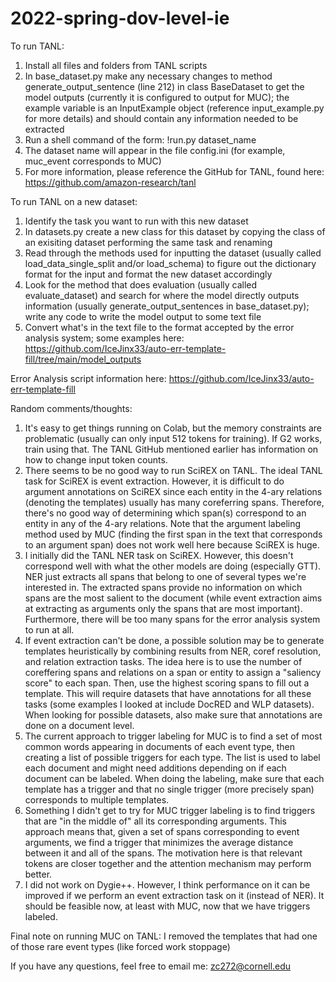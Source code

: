 # 2022-spring-dov-level-ie
To run TANL:

  1. Install all files and folders from TANL scripts
  2. In base_dataset.py make any necessary changes to method generate_output_sentence (line 212) in class BaseDataset to get the model outputs (currently it is configured to output for MUC); the example variable is an InputExample object (reference input_example.py for more details) and should contain any information needed to be extracted
  3. Run a shell command of the form: !run.py dataset_name
  4. The dataset name will appear in the file config.ini (for example, muc_event corresponds to MUC)
  5. For more information, please reference the GitHub for TANL, found here: https://github.com/amazon-research/tanl

  
To run TANL on a new dataset:
  
  1. Identify the task you want to run with this new dataset
  2. In datasets.py create a new class for this dataset by copying the class of an exisiting dataset performing the same task and renaming
  3. Read through the methods used for inputting the dataset (usually called load_data_single_split and/or load_schema) to figure out the dictionary format for the input and format the new dataset accordingly
  4. Look for the method that does evaluation (usually called evaluate_dataset) and search for where the model directly outputs information (usually generate_output_sentences in base_dataset.py); write any code to write the model output to some text file
  5. Convert what's in the text file to the format accepted by the error analysis system; some examples here: https://github.com/IceJinx33/auto-err-template-fill/tree/main/model_outputs
  

Error Analysis script information here: https://github.com/IceJinx33/auto-err-template-fill
  
  
Random comments/thoughts:

  1. It's easy to get things running on Colab, but the memory constraints are problematic (usually can only input 512 tokens for training). If G2 works, train using that. The TANL GitHub mentioned earlier has information on how to change input token counts.
  2. There seems to be no good way to run SciREX on TANL. The ideal TANL task for SciREX is event extraction. However, it is difficult to do argument annotations on SciREX since each entity in the 4-ary relations (denoting the templates) usually has many coreferring spans. Therefore, there's no good way of determining which span(s) correspond to an entity in any of the 4-ary relations. Note that the argument labeling method used by MUC (finding the first span in the text that corresponds to an argument span) does not work well here because SciREX is huge.
  3. I initially did the TANL NER task on SciREX. However, this doesn't correspond well with what the other models are doing (especially GTT). NER just extracts all spans that belong to one of several types we're interested in. The extracted spans provide no information on which spans are the most salient to the document (while event extraction aims at extracting as arguments only the spans that are most important). Furthermore, there will be too many spans for the error analysis system to run at all.
  4. If event extraction can't be done, a possible solution may be to generate templates heuristically by combining results from NER, coref resolution, and relation extraction tasks. The idea here is to use the number of coreffering spans and relations on a span or entity to assign a "saliency score" to each span. Then, use the highest scoring spans to fill out a template. This will require datasets that have annotations for all these tasks (some examples I looked at include DocRED and WLP datasets). When looking for possible datasets, also make sure that annotations are done on a document level.
  5. The current approach to trigger labeling for MUC is to find a set of most common words appearing in documents of each event type, then creating a list of possible triggers for each type. The list is used to label each document and might need additions depending on if each document can be labeled. When doing the labeling, make sure that each template has a trigger and that no single trigger (more precisely span) corresponds to multiple templates.
  6. Something I didn't get to try for MUC trigger labeling is to find triggers that are "in the middle of" all its corresponding arguments. This approach means that, given a set of spans corresponding to event arguments, we find a trigger that minimizes the average distance between it and all of the spans. The motivation here is that relevant tokens are closer together and the attention mechanism may perform better.
  7. I did not work on Dygie++. However, I think performance on it can be improved if we perform an event extraction task on it (instead of NER). It should be feasible now, at least with MUC, now that we have triggers labeled.


Final note on running MUC on TANL: I removed the templates that had one of those rare event types (like forced work stoppage)

If you have any questions, feel free to email me: zc272@cornell.edu

